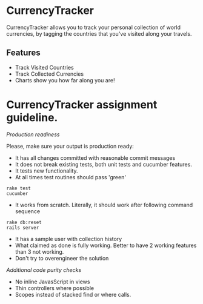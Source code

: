 CurrencyTracker
===============

CurrencyTracker allows you to track your personal collection of world currencies, by tagging the countries that you've visited along your travels.

Features
--------

* Track Visited Countries
* Track Collected Currencies
* Charts show you how far along you are!

CurrencyTracker assignment guideline.
====================================

*Production readiness*

Please, make sure your output is production ready:
* It has all changes committed with reasonable commit messages
* It does not break existing tests, both unit tests and cucumber features.
* It tests new functionality.
* At all times test routines should pass 'green'
```
rake test
cucumber
```

* It works from scratch. Literally, it should work after following command sequence
```
rake db:reset
rails server
```

* It has a sample user with collection history
* What claimed as done is fully working. Better to have 2 working features than 3 not working.
* Don't try to overengineer the solution


*Additional code purity checks*
* No inline JavasScript in views
* Thin controllers where possible
* Scopes instead of stacked find or where calls.